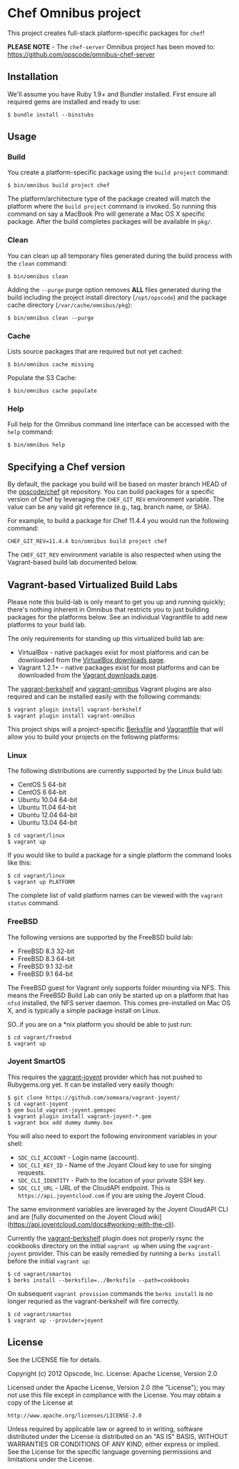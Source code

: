 # Chef Omnibus project

This project creates full-stack platform-specific packages for `chef`!

__PLEASE NOTE__ - The `chef-server` Omnibus project has been moved to:
https://github.com/opscode/omnibus-chef-server

## Installation

We'll assume you have Ruby 1.9+ and Bundler installed. First ensure all
required gems are installed and ready to use:

```shell
$ bundle install --binstubs
```

## Usage

### Build

You create a platform-specific package using the `build project` command:

```shell
$ bin/omnibus build project chef
```

The platform/architecture type of the package created will match the platform
where the `build project` command is invoked. So running this command on say a
MacBook Pro will generate a Mac OS X specific package. After the build
completes packages will be available in `pkg/`.

### Clean

You can clean up all temporary files generated during the build process with
the `clean` command:

```shell
$ bin/omnibus clean
```

Adding the `--purge` purge option removes __ALL__ files generated during the
build including the project install directory (`/opt/opscode`) and
the package cache directory (`/var/cache/omnibus/pkg`):

```shell
$ bin/omnibus clean --purge
```

### Cache

Lists source packages that are required but not yet cached:

```shell
$ bin/omnibus cache missing
```

Populate the S3 Cache:

```shell
$ bin/omnibus cache populate
```

### Help

Full help for the Omnibus command line interface can be accessed with the
`help` command:

```shell
$ bin/omnibus help
```

## Specifying a Chef version

By default, the package you build will be based on master branch HEAD of the
[opscode/chef](https://github.com/opscode/chef) git repository. You can build
packages for a specific version of Chef by leveraging the `CHEF_GIT_REV`
environment variable. The value can be any valid git reference (e.g., tag,
branch name, or SHA).

For example, to build a package for Chef 11.4.4 you would run the following
command:

```shell
CHEF_GIT_REV=11.4.4 bin/omnibus build project chef
```
The `CHEF_GIT_REV` environment variable is also respected when using the
Vagrant-based build lab documented below.

## Vagrant-based Virtualized Build Labs

Please note this build-lab is only meant to get you up and running quickly;
there's nothing inherent in Omnibus that restricts you to just building
packages for the platforms below. See an individual Vagrantfile to add new
platforms to your build lab.

The only requirements for standing up this virtualized build lab are:

* VirtualBox - native packages exist for most platforms and can be downloaded
from the [VirtualBox downloads page](https://www.virtualbox.org/wiki/Downloads).
* Vagrant 1.2.1+ - native packages exist for most platforms and can be downloaded
from the [Vagrant downloads page](http://downloads.vagrantup.com/).

The [vagrant-berkshelf](https://github.com/RiotGames/vagrant-berkshelf) and
[vagrant-omnibus](https://github.com/schisamo/vagrant-omnibus) Vagrant plugins
are also required and can be installed easily with the following commands:

```shell
$ vagrant plugin install vagrant-berkshelf
$ vagrant plugin install vagrant-omnibus
```

This project ships will a project-specific [Berksfile](http://berkshelf.com/)
and [Vagrantfile](http://www.vagrantup.com/) that will allow you to build your
projects on the following platforms:

### Linux

The following distributions are currently supported by the Linux build lab:

* CentOS 5 64-bit
* CentOS 6 64-bit
* Ubuntu 10.04 64-bit
* Ubuntu 11.04 64-bit
* Ubuntu 12.04 64-bit
* Ubuntu 13.04 64-bit

```shell
$ cd vagrant/linux
$ vagrant up
```

If you would like to build a package for a single platform the command looks like this:

```shell
$ cd vagrant/linux
$ vagrant up PLATFORM
```

The complete list of valid platform names can be viewed with the
`vagrant status` command.

### FreeBSD

The following versions are supported by the FreeBSD build lab:

* FreeBSD 8.3 32-bit
* FreeBSD 8.3 64-bit
* FreeBSD 9.1 32-bit
* FreeBSD 9.1 64-bit

The FreeBSD guest for Vagrant only supports folder mounting via NFS. This means
the FreeBSD Build Lab can only be started up on a platform that has `nfsd`
installed, the NFS server daemon. This comes pre-installed on Mac OS X, and is
typically a simple package install on Linux.

SO..if you are on a *nix platform you should be able to just run:

```shell
$ cd vagrant/freebsd
$ vagrant up
```

### Joyent SmartOS

This requires the [vagrant-joyent](https://github.com/someara/vagrant-joyent)
provider which has not pushed to Rubygems.org yet. It can be installed very
easily though:

```shell
$ git clone https://github.com/someara/vagrant-joyent/
$ cd vagrant-joyent
$ gem build vagrant-joyent.gemspec
$ vagrant plugin install vagrant-joyent-*.gem
$ vagrant box add dummy dummy.box
```

You will also need to export the following environment variables in your shell:

* `SDC_CLI_ACCOUNT` - Login name (account).
* `SDC_CLI_KEY_ID` - Name of the Joyant Cloud key to use for singing requests.
* `SDC_CLI_IDENTITY` - Path to the location of your private SSH key.
* `SDC_CLI_URL` - URL of the CloudAPI endpoint. This is
  `https://api.joyentcloud.com` if you are using the Joyent Cloud.

The same environment variables are leveraged by the Joyent CloudAPI CLI and
are [fully documented on the Joyent Cloud wiki]
(https://api.joyentcloud.com/docs#working-with-the-cli).

Currently the [vagrant-berkshelf](https://github.com/RiotGames/vagrant-berkshelf)
plugin does not properly rsync the cookbooks directory on the initial
`vagrant up` when using the `vagrant-joyent` provider. This can be easily
remedied by running a `berks install` before the initial `vagrant up`:

```shell
$ cd vagrant/smartos
$ berks install --berksfile=../Berksfile --path=cookbooks
```

On subsequent `vagrant provision` commands the `berks install` is no longer
requried as the vagrant-berkshelf will fire correctly.

```shell
$ cd vagrant/smartos
$ vagrant up --provider=joyent
```

## License

See the LICENSE file for details.

Copyright (c) 2012 Opscode, Inc.
License: Apache License, Version 2.0

Licensed under the Apache License, Version 2.0 (the "License");
you may not use this file except in compliance with the License.
You may obtain a copy of the License at

    http://www.apache.org/licenses/LICENSE-2.0

Unless required by applicable law or agreed to in writing, software
distributed under the License is distributed on an "AS IS" BASIS,
WITHOUT WARRANTIES OR CONDITIONS OF ANY KIND, either express or implied.
See the License for the specific language governing permissions and
limitations under the License.

